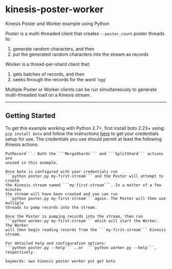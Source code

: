 kinesis-poster-worker
=====================

Kinesis Poster and Worker example using Python

_Poster_ is a multi-threaded client that creates ```--poster_count``` poster 
threads to: 
 1. generate random characters, and then
 2. put the generated random characters into the stream as records

_Worker_ is a thread-per-shard client that:  
 1. gets batches of records, and then
 2. seeks through the records for the word '```egg```'

Multiple Poster or Worker clients can be run simultaneously to generate 
multi-threaded load on a Kinesis stream. 
* * *
Getting Started
---------------
To get this example working with Python 2.7+, first install boto 2.23+ using: 
```pip install boto``` and follow the instructions [here](http://docs.pythonboto.org/en/latest/getting_started.html#configuring-boto-credentials) to get your credentials setup for use.
The credentials you use should permit at least the following Kinesis actions:
``` CreateStream, DescribeStream, GetRecords, GetShardIterator, ListStreams & 
PutRecord```. Both the ```MergeShards``` and ```SplitShard``` actions are 
unused in this example.

Once boto is configured with your credentials run 
```python poster.py my-first-stream``` and the Poster will attempt to create 
the Kinesis stream named ```my-first-stream```. In a matter of a few minutes 
the stream will have been created and you can run 
```python poster.py my-first-stream``` again. The Poster will then use multiple 
threads to pump records into the stream.

Once the Poster is pumping records into the stream, then run 
```python worker.py my-first-stream``` which will start the Worker. The Worker 
will then begin reading records from the ```my-first-stream``` Kinesis stream.

For detailed help and configuration options:
```python poster.py --help``` ..or  ```python worker.py --help```, respectively.

keywords: aws kinesis poster worker put get boto